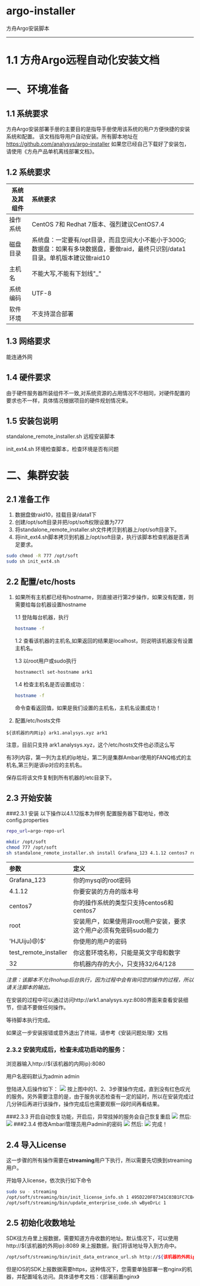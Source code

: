 # argo-installer
方舟Argo安装脚本

---


# 1.1  方舟Argo远程自动化安装文档
# 一、环境准备

## 1.1  系统要求

方舟Argo安装部署手册的主要目的是指导手册使用该系统的用户方便快捷的安装系统和配置。
该文档指导用户自动安装。所有脚本地址在
https://github.com/analysys/argo-installer
如果您已经自己下载好了安装包，请使用《方舟产品单机离线部署文档》。

## 1.2 系统要求
| 系统及其组件          | 系统要求    | 
| ----------------       | :-----   | 
| 操作系统        | CentOS 7和 Redhat 7版本、强烈建议CentOS7.4|
| 磁盘目录        | 系统盘：一定要有/opt目录，而且空间大小不能小于300G;数据盘：如果有多块数据盘，要做raid，最终只识别/data1目录。单机版本建议做raid10| 
| 主机名          | 不能大写,不能有下划线"_"      |
| 系统编码        | UTF-8      |
| 软件环境        | 不支持混合部署|


## 1.3 网络要求

能连通外网

## 1.4 硬件要求

由于硬件服务器所装组件不一致,对系统资源的占用情况不尽相同，对硬件配置的要求也不一样，具体情况根据项目的硬件规划情况来。

## 1.5 安装包说明

standalone_remote_installer.sh 远程安装脚本

init_ext4.sh 环境检查脚本，检查环境是否有问题

# 二、集群安装

## 2.1 准备工作

1. 数据盘做raid10，挂载目录/data1下
2. 创建/opt/soft目录并把/opt/soft权限设置为777
3. 将standalone_remote_installer.sh文件拷贝到机器上/opt/soft目录下。
4. 将init_ext4.sh脚本拷贝到机器上/opt/soft目录，执行该脚本检查机器是否满足要求。

``` bash
sudo chmod -R 777 /opt/soft
sudo sh init_ext4.sh
```

## 2.2 配置/etc/hosts

1. 如果所有主机都已经有hostname，则直接进行第2步操作，如果没有配置，则需要给每台机器设置hostname

    1.1 登陆每台机器，执行
    ```bash
    hostname -f
    ```
    
    1.2 查看该机器的主机名,如果返回的结果是localhost，则说明该机器没有设置主机名。

    1.3 以root用户或sudo执行
    ```bash
    hostnamectl set-hostname ark1
    ```
    1.4 检查主机名是否设置成功：
    ```bash 
    hostname -f 
    ```
    命令查看返回值，如果是我们设置的主机名，主机名设置成功！

2. 配置/etc/hosts文件
```
${该机器的内网ip} ark1.analysys.xyz ark1 
```
注意，目前只支持 ark1.analysys.xyz，这个/etc/hosts文件也必须这么写

有3列内容，第一列为主机的ip地址，第二列是集群Ambari使用的FANQ格式的主机名,第三列是该ip对应的主机名。

保存后将该文件复制到所有机器的/etc目录下。

## 2.3 开始安装

###2.3.1 安装
以下操作以4.1.12版本为样例
配置服务器下载地址，修改config.properties
```bash
repo_url=argo-repo-url
```

```bash
mkdir /opt/soft
chmod 777 /opt/soft
sh standalone_remote_installer.sh install Grafana_123 4.1.12 centos7 root 'HJUiju)@)$' test_remote_installer  32 
```

| 参数 | 定义 |
| :--- | :--- |
| Grafana_123 | 你的mysql的root密码 |
| 4.1.12 | 你要安装的方舟的版本号 |
| centos7 | 你的操作系统的类型只支持centos6和centos7 |
| root | 安装用户，如果使用非root用户安装，要求这个用户必须有免密码sudo能力 |
| 'HJUiju)@)$' | 你使用的用户的密码 |
| test_remote_installer | 你这套环境名称，只能是英文字母和数字 |
| 32 | 你机器内存的大小，只支持32/64/128 |

_注意：该脚本不允许nohup后台执行，因为过程中会有询问您的操作的过程，所以请关注脚本的输出。_

在安装的过程中可以通过访问http://ark1.analysys.xyz:8080界面来查看安装细节，但请不要做任何操作。

等待脚本执行完成。

如果这一步安装报错或意外退出了终端，请参考《安装问题处理》文档



### 2.3.2 安装完成后，检查未成功启动的服务：

浏览器输入http://${该机器的内网ip}:8080

用户名密码默认为admin  admin

登陆进入后操作如下：
![](imgs/2.png)
按上图中的1、2、3步骤操作完成，直到没有红色叹光的服务。另外需要注意的是，由于服务状态检查有一定的延时，所以在安装完成过几分钟后再进行该操作，操作完成后也需要观察一段时间再看结果。



###2.3.3 开启自动恢复功能，开启后，异常挂掉的服务会自己恢复重启
![](imgs/3.png)
然后:
![](imgs/4.png)
###2.3.4 修改Ambari管理员用户admin的密码
![](imgs/5.png)
然后:
![](imgs/6.png)
完成！

## 2.4 导入License

这一步骤的所有操作需要在**streaming**用户下执行，所以需要先切换到streaming用户。

开始导入license，依次执行如下命令
```bash
sudo su - streaming
/opt/soft/streaming/bin/init_license_info.sh 1 495D220F07341C03B1FC7CB4F25455227B29990C9B7511C26FEE4C76D72E1D14477CC6AD54741B8414DE9BF2B787351FA2E2F4FC9DF24F19FBDD4395BB2CC0A645FC2E9749DEA34A09FB58378D758E0A9903E2642F10FC464F5AF8D7A6AC41B31065A6D0CF2EE9FD1B047C5B40B24C76848C3568C3ACE24E3C48C5796E7CC585D4587CA5D4F3FC17F6C45C71426E4867DDA80A10D26E79E95DA2437DC72A428193B728B51A9D77914C7C5437C6CFD1B3
/opt/soft/streaming/bin/update_enterprise_code.sh wByeDrLc 1
```

## 2.5 初始化收数地址

SDK往方舟里上报数据，需要知道方舟收数的地址。默认情况下，可以使用 http://${该机器的外网ip}:8089 来上报数据，我们将该地址导入到方舟中。
```bash
/opt/soft/streaming/bin/init_data_entrance_url.sh http://${该机器的外网ip}:8089
```
但是IOS的SDK上报数据需要https，这种情况下，您需要单独部署一套nginx的机器，并配置域名访问。具体请参考文档：《部署前置nginx》






